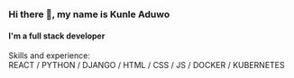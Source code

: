 ### Hi there 👋, my name is Kunle Aduwo
#### I'm a full stack developer

Skills and experience: <br>
REACT / PYTHON / DJANGO / HTML / CSS / JS / DOCKER / KUBERNETES



 

 

